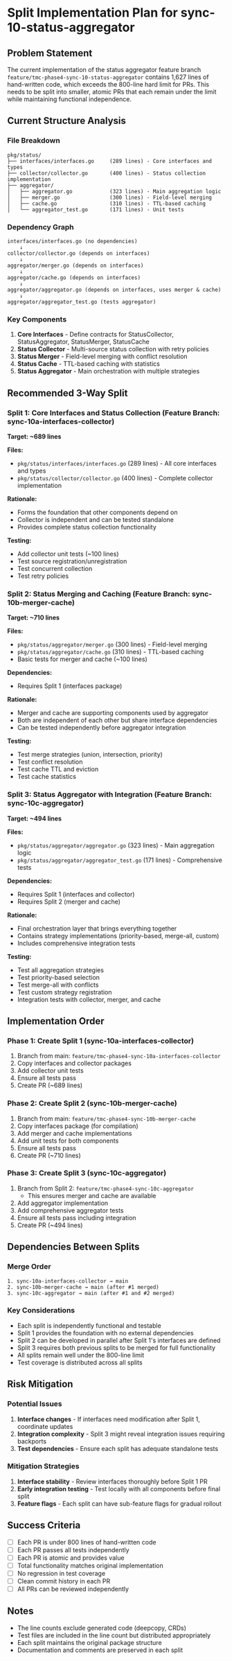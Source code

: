 # Split Implementation Plan for sync-10-status-aggregator

## Problem Statement

The current implementation of the status aggregator feature branch `feature/tmc-phase4-sync-10-status-aggregator` contains 1,627 lines of hand-written code, which exceeds the 800-line hard limit for PRs. This needs to be split into smaller, atomic PRs that each remain under the limit while maintaining functional independence.

## Current Structure Analysis

### File Breakdown
```
pkg/status/
├── interfaces/interfaces.go     (289 lines) - Core interfaces and types
├── collector/collector.go       (400 lines) - Status collection implementation
├── aggregator/
│   ├── aggregator.go            (323 lines) - Main aggregation logic
│   ├── merger.go                (300 lines) - Field-level merging
│   ├── cache.go                 (310 lines) - TTL-based caching
│   └── aggregator_test.go       (171 lines) - Unit tests
```

### Dependency Graph
```
interfaces/interfaces.go (no dependencies)
    ↓
collector/collector.go (depends on interfaces)
    ↓
aggregator/merger.go (depends on interfaces)
    ↓
aggregator/cache.go (depends on interfaces)
    ↓
aggregator/aggregator.go (depends on interfaces, uses merger & cache)
    ↓
aggregator/aggregator_test.go (tests aggregator)
```

### Key Components
1. **Core Interfaces** - Define contracts for StatusCollector, StatusAggregator, StatusMerger, StatusCache
2. **Status Collector** - Multi-source status collection with retry policies
3. **Status Merger** - Field-level merging with conflict resolution
4. **Status Cache** - TTL-based caching with statistics
5. **Status Aggregator** - Main orchestration with multiple strategies

## Recommended 3-Way Split

### Split 1: Core Interfaces and Status Collection (Feature Branch: sync-10a-interfaces-collector)
**Target: ~689 lines**

**Files:**
- `pkg/status/interfaces/interfaces.go` (289 lines) - All core interfaces and types
- `pkg/status/collector/collector.go` (400 lines) - Complete collector implementation

**Rationale:**
- Forms the foundation that other components depend on
- Collector is independent and can be tested standalone
- Provides complete status collection functionality

**Testing:**
- Add collector unit tests (~100 lines)
- Test source registration/unregistration
- Test concurrent collection
- Test retry policies

### Split 2: Status Merging and Caching (Feature Branch: sync-10b-merger-cache)
**Target: ~710 lines**

**Files:**
- `pkg/status/aggregator/merger.go` (300 lines) - Field-level merging
- `pkg/status/aggregator/cache.go` (310 lines) - TTL-based caching
- Basic tests for merger and cache (~100 lines)

**Dependencies:**
- Requires Split 1 (interfaces package)

**Rationale:**
- Merger and cache are supporting components used by aggregator
- Both are independent of each other but share interface dependencies
- Can be tested independently before aggregator integration

**Testing:**
- Test merge strategies (union, intersection, priority)
- Test conflict resolution
- Test cache TTL and eviction
- Test cache statistics

### Split 3: Status Aggregator with Integration (Feature Branch: sync-10c-aggregator)
**Target: ~494 lines**

**Files:**
- `pkg/status/aggregator/aggregator.go` (323 lines) - Main aggregation logic
- `pkg/status/aggregator/aggregator_test.go` (171 lines) - Comprehensive tests

**Dependencies:**
- Requires Split 1 (interfaces and collector)
- Requires Split 2 (merger and cache)

**Rationale:**
- Final orchestration layer that brings everything together
- Contains strategy implementations (priority-based, merge-all, custom)
- Includes comprehensive integration tests

**Testing:**
- Test all aggregation strategies
- Test priority-based selection
- Test merge-all with conflicts
- Test custom strategy registration
- Integration tests with collector, merger, and cache

## Implementation Order

### Phase 1: Create Split 1 (sync-10a-interfaces-collector)
1. Branch from main: `feature/tmc-phase4-sync-10a-interfaces-collector`
2. Copy interfaces and collector packages
3. Add collector unit tests
4. Ensure all tests pass
5. Create PR (~689 lines)

### Phase 2: Create Split 2 (sync-10b-merger-cache)
1. Branch from main: `feature/tmc-phase4-sync-10b-merger-cache`
2. Copy interfaces package (for compilation)
3. Add merger and cache implementations
4. Add unit tests for both components
5. Ensure all tests pass
6. Create PR (~710 lines)

### Phase 3: Create Split 3 (sync-10c-aggregator)
1. Branch from Split 2: `feature/tmc-phase4-sync-10c-aggregator`
   - This ensures merger and cache are available
2. Add aggregator implementation
3. Add comprehensive aggregator tests
4. Ensure all tests pass including integration
5. Create PR (~494 lines)

## Dependencies Between Splits

### Merge Order
```
1. sync-10a-interfaces-collector → main
2. sync-10b-merger-cache → main (after #1 merged)
3. sync-10c-aggregator → main (after #1 and #2 merged)
```

### Key Considerations
- Each split is independently functional and testable
- Split 1 provides the foundation with no external dependencies
- Split 2 can be developed in parallel after Split 1's interfaces are defined
- Split 3 requires both previous splits to be merged for full functionality
- All splits remain well under the 800-line limit
- Test coverage is distributed across all splits

## Risk Mitigation

### Potential Issues
1. **Interface changes** - If interfaces need modification after Split 1, coordinate updates
2. **Integration complexity** - Split 3 might reveal integration issues requiring backports
3. **Test dependencies** - Ensure each split has adequate standalone tests

### Mitigation Strategies
1. **Interface stability** - Review interfaces thoroughly before Split 1 PR
2. **Early integration testing** - Test locally with all components before final split
3. **Feature flags** - Each split can have sub-feature flags for gradual rollout

## Success Criteria

- [ ] Each PR is under 800 lines of hand-written code
- [ ] Each PR passes all tests independently
- [ ] Each PR is atomic and provides value
- [ ] Total functionality matches original implementation
- [ ] No regression in test coverage
- [ ] Clean commit history in each PR
- [ ] All PRs can be reviewed independently

## Notes

- The line counts exclude generated code (deepcopy, CRDs)
- Test files are included in the line count but distributed appropriately
- Each split maintains the original package structure
- Documentation and comments are preserved in each split